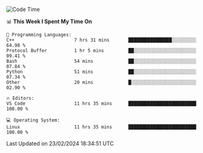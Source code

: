 
<!--START_SECTION:waka-->
![Code Time](http://img.shields.io/badge/Code%20Time-1%2C591%20hrs%2044%20mins-blue)

📊 **This Week I Spent My Time On** 

```text
💬 Programming Languages: 
C++                      7 hrs 31 mins       ████████████████░░░░░░░░░   64.98 % 
Protocol Buffer          1 hr 5 mins         ██░░░░░░░░░░░░░░░░░░░░░░░   09.41 % 
Bash                     54 mins             ██░░░░░░░░░░░░░░░░░░░░░░░   07.84 % 
Python                   51 mins             ██░░░░░░░░░░░░░░░░░░░░░░░   07.34 % 
Other                    20 mins             █░░░░░░░░░░░░░░░░░░░░░░░░   02.90 % 

🔥 Editors: 
VS Code                  11 hrs 35 mins      █████████████████████████   100.00 % 

💻 Operating System: 
Linux                    11 hrs 35 mins      █████████████████████████   100.00 % 
```


 Last Updated on 23/02/2024 18:34:51 UTC
<!--END_SECTION:waka-->


